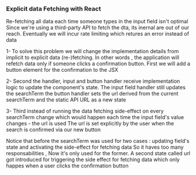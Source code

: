 ### Explicit data Fetching with React

Re-fetching all data each time someone types in the input field isn't optimal
Since we're using a third-party API to fetch the dta, its inernal are out of our reach.
Eventually we will incur rate limiting which retures an error instead of data

1- To solve this problem we will change the implementation details from implicit to explicit data (re-)fetching.
In other words , the application will refetch data only if someone clicks a confirmation button.
First we will add a button element for the confirmation to the JSX
 
 2-  Second the handler, input and button handler receive implementation logic 
 to update the component's state.
 The input field handler still updates the searchTerm 
 the button handler sets the url derived from the current searchTerm and the static API URL as a new state 
  
  3- Third instead of running the data fetching side-effect on every searchTerm change 
  which would happen each time the input field's value changes  - the url is used
  The url is set explicitly by the user when the search is confirmed via our new button  
  
  Notice that before the searchTerm was used for two cases : 
  updating field's state and activating the side-effect for fetching data 
  So it haves too many responsabilities ,
  Now it's only used for the former. A second state called url got introduced for triggering the side effect for fetching data 
  which only happes when a user clicks the confirmation button 